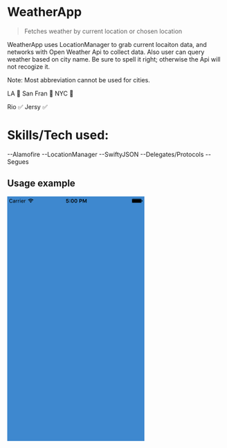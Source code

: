 # WeatherApp
> Fetches weather by current location or chosen location

WeatherApp uses LocationManager to grab current locaiton data, and networks with Open Weather Api to collect data. Also user can query weather based on city name. Be sure to spell it right; otherwise the Api will not recogize it. 

Note: Most abbreviation cannot be used for cities. 

LA 🚫
San Fran 🚫
NYC 🚫

Rio ✅
Jersy ✅

# Skills/Tech used:
--Alamofire
--LocationManager
--SwiftyJSON
--Delegates/Protocols
--Segues


## Usage example

![alt text](https://github.com/yen936/WeatherApp/blob/master/weather.gif)



